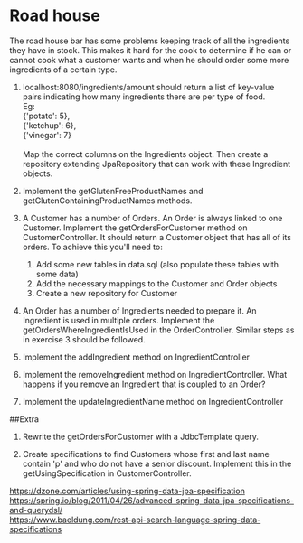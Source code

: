 # Road house

The road house bar has some problems keeping track of all the ingredients they have in stock.
This makes it hard for the cook to determine if he can or cannot cook what a customer wants and when he should order some more ingredients of a certain type.

1. localhost:8080/ingredients/amount should return a list of key-value pairs indicating how many ingredients there are per type of food.
<br/>Eg:<br/>
{'potato': 5},<br/>
{'ketchup': 6},<br/>
{'vinegar': 7}<br/><br/>
Map the correct columns on the Ingredients object. Then create a repository extending JpaRepository that can work with these Ingredient objects.
 
2. Implement the getGlutenFreeProductNames and getGlutenContainingProductNames methods.

3. A Customer has a number of Orders. An Order is always linked to one Customer. 
Implement the getOrdersForCustomer method on CustomerController. It should return a Customer object that has all of its orders.
To achieve this you'll need to:
    1. Add some new tables in data.sql (also populate these tables with some data)
    2. Add the necessary mappings to the Customer and Order objects
    3. Create a new repository for Customer

4. An Order has a number of Ingredients needed to prepare it. An Ingredient is used in multiple orders.
Implement the getOrdersWhereIngredientIsUsed in the OrderController. 
Similar steps as in exercise 3 should be followed.

5. Implement the addIngredient method on IngredientController

6. Implement the removeIngredient method on IngredientController. What happens if you remove an Ingredient that is coupled to an Order?

7. Implement the updateIngredientName method on IngredientController

##Extra

1. Rewrite the getOrdersForCustomer with a JdbcTemplate query.

2. Create specifications to find Customers whose first and last name contain 'p' and who do not have a senior discount. 
Implement this in the getUsingSpecification in CustomerController.

https://dzone.com/articles/using-spring-data-jpa-specification <br/>
https://spring.io/blog/2011/04/26/advanced-spring-data-jpa-specifications-and-querydsl/ <br/>
https://www.baeldung.com/rest-api-search-language-spring-data-specifications

